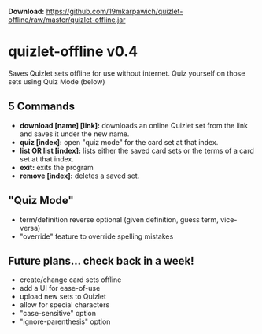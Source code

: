 **Download:** https://github.com/19mkarpawich/quizlet-offline/raw/master/quizlet-offline.jar

# quizlet-offline v0.4
Saves Quizlet sets offline for use without internet.
Quiz yourself on those sets using Quiz Mode (below)
## 5 Commands
* **download [name] [link]:** downloads an online Quizlet set from the link and saves it under the new name.
* **quiz [index]:** open "quiz mode" for the card set at that index.
* **list OR list [index]:** lists either the saved card sets or the terms of a card set at that index.
* **exit:** exits the program
* **remove [index]:** deletes a saved set.  

## "Quiz Mode"
* term/definition reverse optional (given definition, guess term, vice-versa)
* "override" feature to override spelling mistakes

## Future plans... check back in a week!
* create/change card sets offline
* add a UI for ease-of-use
* upload new sets to Quizlet
* allow for special characters
* "case-sensitive" option
* "ignore-parenthesis" option

